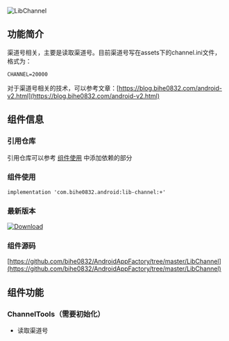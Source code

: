 ![LibChannel](https://img.shields.io/badge/AndroidAppFactory-LibChannel-brightgreen)

## 功能简介

渠道号相关，主要是读取渠道号。目前渠道号写在assets下的channel.ini文件，格式为：

    CHANNEL=20000

对于渠道号相关的技术，可以参考文章：[https://blog.bihe0832.com/android-v2.html](https://blog.bihe0832.com/android-v2.html)


## 组件信息

### 引用仓库

引用仓库可以参考 [组件使用](./../start.md) 中添加依赖的部分

### 组件使用

    implementation 'com.bihe0832.android:lib-channel:+'

### 最新版本

[ ![Download](https://api.bintray.com/packages/bihe0832/android/lib-channel/images/download.svg) ](https://bintray.com/bihe0832/android/lib-channel/_latestVersion)

### 组件源码

[https://github.com/bihe0832/AndroidAppFactory/tree/master/LibChannel](https://github.com/bihe0832/AndroidAppFactory/tree/master/LibChannel)

## 组件功能

### ChannelTools（需要初始化）

- 读取渠道号







